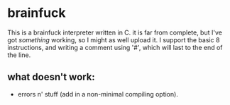 # brainfuck
This is a brainfuck interpreter written in C. it is far from complete, but I've got *something* working, so I might as well upload it. 
I support the basic 8 instructions, and writing a comment using '#', which will last to the end of the line.



## what doesn't work:
* errors n' stuff (add in a non-minimal compiling option).